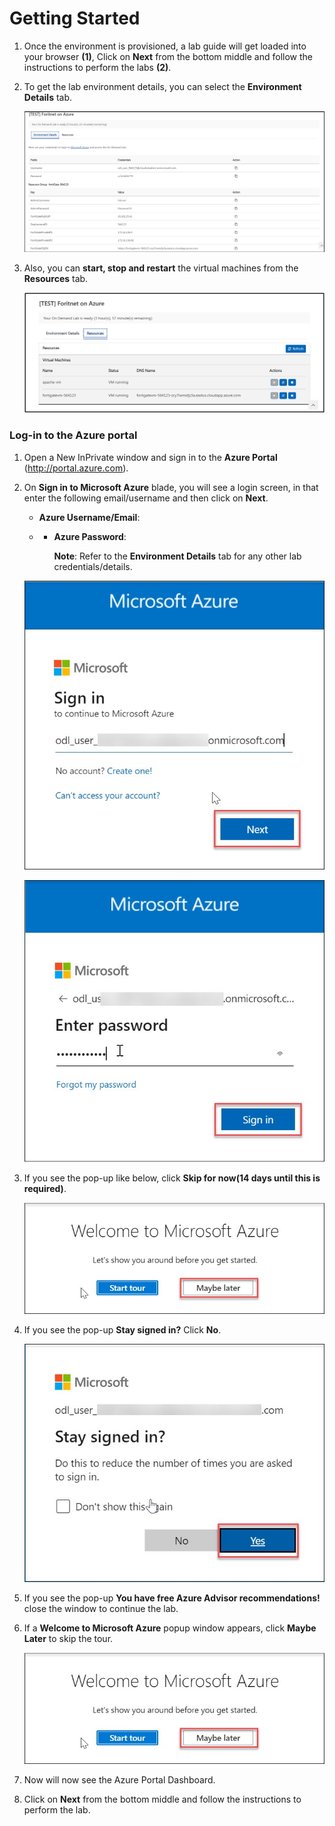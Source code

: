 # Getting Started

1. Once the environment is provisioned, a lab guide will get loaded into your browser **(1)**, Click on **Next** from the bottom middle and follow the instructions to perform the labs **(2)**.
    
2. To get the lab environment details, you can select the **Environment Details** tab.

    ![](../images/image_103.png)

3. Also, you can **start, stop and restart** the virtual machines from the **Resources** tab.
    
    ![](../images/image_102.png)
    
### Log-in to the Azure portal

1. Open a New InPrivate window and sign in to the **Azure Portal** (http://portal.azure.com).

2. On **Sign in to Microsoft Azure** blade, you will see a login screen, in that enter the following email/username and then click on **Next**.

    * **Azure Username/Email**:  <inject key="AzureAdUserEmail"></inject> 
    * * **Azure Password**:  <inject key="AzureAdUserPassword"></inject>
    
        **Note**: Refer to the **Environment Details** tab for any other lab credentials/details.
        
    ![](../images/image-004.jpg)
    
    ![](../images/image-005.jpg)
    
3. If you see the pop-up like below, click **Skip for now(14 days until this is required)**.

    ![](../images/image-007.jpg)
    
4. If you see the pop-up **Stay signed in?** Click **No**.

    ![](../images/image-006.jpg)
    
5. If you see the pop-up **You have free Azure Advisor recommendations!** close the window to continue the lab.

6. If a **Welcome to Microsoft Azure** popup window appears, click **Maybe Later** to skip the tour.

    ![](../images/image-007.jpg)
    
7. Now will now see the Azure Portal Dashboard.

8. Click on **Next** from the bottom middle and follow the instructions to perform the lab.
